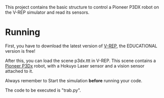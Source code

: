 This project contains the basic structure to control a Pioneer P3DX robot on the V-REP simulator and read its sensors.

# Running

First, you have to download the latest version of [V-REP](http://www.coppeliarobotics.com/downloads.html), the EDUCATIONAL version is free!

After this, you can load the scene p3dx.ttt in V-REP. This scene contains a [Pioneer P3Dx](https://www.generationrobots.com/media/Pioneer3DX-P3DX-RevA.pdf) robot, with a Hokuyo Laser sensor and a vision sensor attached to it.

Always remember to Start the simulation **before** running your code.

The code to be executed is "trab.py".
